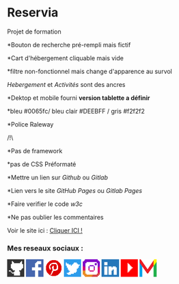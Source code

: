 # Reservia

 Projet de formation

*Bouton de recherche pré-rempli mais fictif

*Cart d'hébergement cliquable mais vide

*filtre non-fonctionnel mais change d'apparence au survol

*Hebergement* et *Activités* sont des ancres

*Dektop et mobile fourni **version tablette a définir**

*bleu #0065fc/ bleu clair #DEEBFF / gris #f2f2f2

*Police Raleway

/!\

*Pas de framework

*pas de CSS Préformaté

*Mettre un lien sur *Github* ou *Gitlab*

*Lien vers le site *GitHub Pages* ou *Gitlab Pages*

*Faire verifier le code *w3c*

*Ne pas oublier les commentaires

Voir le site ici :  <a href="https://kevinozkaraca.github.io/Proket_HTML_CSS/" target="_blank">Cliquer ICI !</a>

### Mes reseaux sociaux : 

<p align="center">
    <div class="socialIcons">
            <a href="https://github.com/kevinozkaraca" target="_blank"><img width="8%" src="imagesReadme/iconGithub.png" alt="Icone Github de Kevin Özkaraca" aria-label="Accedez à mes dépots Github" title="Accedez à mes dépots Github"></a>
            <a href="https://www.facebook.com/kevinozkaraca" target="_blank"><img width="8%" src="imagesReadme/iconFacebook.png" alt="Icone Facebook de Kevin Özkaraca" aria-label="Accedez à mon compte Facebook" title="Accedez à mon compte Facebook" ></a>
             <a href="https://pinterest.com/kevinozkaraca" target="_blank"><img width="8%" src="imagesReadme/iconPinterest.png" alt="Icone Pinterest de Kevin Özkaraca" aria-label="Accedez à mon compte Pinterest" title="Accedez à mon compte Pinterest"></a>
            <a href="https://twitter.com/kevinozkaraca" target="_blank"><img width="8%" src="imagesReadme/iconTwitter.png" alt="Icone Twitter de Kevin Özkaraca" aria-label="Accedez à mon compte Twitter" title="Accedez à mon compte Twitter"></a>
            <a href="https://instagram.com/kevinozkaraca" target="_blank"><img width="8%" src="imagesReadme/iconInstagram.png" alt="Icone Instagram de Kevin Özkaraca" aria-label="Accedez à mon compte Twitter" title="Accedez à mon compte Twitter"></a>
            <a href="https://www.linkedin.com/in/kevin-%C3%B6zkaraca-66a256209/" target="_blank"><img width="8%" src="imagesReadme/iconLinkedin.png" alt="Icone Linkedin de Kevin Özkaraca" aria-label="Accedez à mon  compte Linkedin" title="Accedez à mon  compte Linkedin"></a>
            <a href="https://www.youtube.com/channel/UCgrJrS7eEZ-HpdyA6YoXRmw" target="_blank"><img width="8%" src="imagesReadme/iconYoutube.png" alt="Icone Youtube de Kevin Özkaraca" aria-label="Accedez à ma chaine Youtube" title="Accedez à ma chaine Youtube"></a>
            <a href="mailto:kevin.ozkaraca@gmail.com" target="_blank"><img width="8%" src="imagesReadme/iconGmail.png" alt="Icone Gmail de Kevin Özkaraca" aria-label="Envoyez moi un mail sur mon Gmail" title="Envoyez moi un mail sur mon Gmail" ></a>
    </div>  
</p>